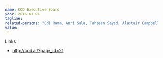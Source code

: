 ```yaml
---
name: COD Executive Board
year: 2015-01-01
tagline:
related-persons: "Edi Rama, Anri Sala, Tahseen Sayed, Alastair Campbell, Johan Anrys, Philippe Parreno, Daria Bignardi, Remzi Lani, Christoph Graf, Maja Hoffman, Elaine Papoulias, Christine Macel, Pirro Misha, Ines Muçostepa"
value:
---
```



Links:
* <http://cod.al/?page_id=21>
